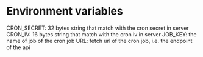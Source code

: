 # Environment variables
CRON_SECRET: 32 bytes string that match with the cron secret in server
CRON_IV: 16 bytes string that match with the cron iv in server
JOB_KEY: the name of job of the cron job
URL: fetch url of the cron job, i.e. the endpoint of the api